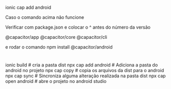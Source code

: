 ionic cap add android

Caso o comando acima não funcione

Verificar com package.json e colocar o ^ antes do número da versão

@capacitor/app
@capacitor/core
@capacitor/cli

e rodar o comando npm install @capacitor/android
# ########################################
ionic build            # cria a pasta dist
npx cap add android    # Adiciona a pasta do android no projeto
npx cap copy           # copia os arquivos da dist para o android
npx cap sync           # Sincroniza alguma alteração realizada na pasta dist
npx cap open android   # abre o projeto no android studio
